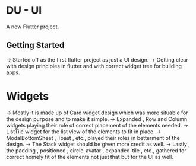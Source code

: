 # DU - UI

A new Flutter project.

## Getting Started

-> Started off as the first flutter project as just a UI design.
-> Getting clear with design principles in flutter and with correct widget tree for building apps.

# Widgets 

-> Mostly it is made up of Card widget design which was more situable for the design purpose and to make it simple.
-> Expanded , Row and Column widgets playing their role of correct placement of the elements needed.
-> ListTile widget for the list view of the elements to fit in place.
-> ModalBottomSheet , Toast , etc., played their roles in betterment of the design.
-> The Stack widget should be given more credit as well.
-> Lastly , the padding , positioned , circle-avatar , expanded-tile , etc., gathered for correct homely fit of the elements not just that but for the UI as well.
